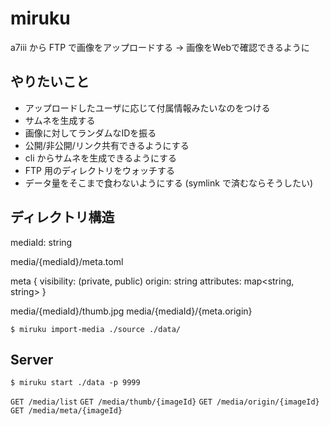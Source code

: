 # miruku

a7iii から FTP で画像をアップロードする -> 画像をWebで確認できるように

## やりたいこと

- アップロードしたユーザに応じて付属情報みたいなのをつける
- サムネを生成する
- 画像に対してランダムなIDを振る
- 公開/非公開/リンク共有できるようにする
- cli からサムネを生成できるようにする
- FTP 用のディレクトリをウォッチする
- データ量をそこまで食わないようにする (symlink で済むならそうしたい)

## ディレクトリ構造

mediaId: string

media/{mediaId}/meta.toml

meta {
    visibility: (private, public)
    origin: string
    attributes: map<string, string>
}

media/{mediaId}/thumb.jpg
media/{mediaId}/{meta.origin}

`$ miruku import-media ./source ./data/`

## Server

`$ miruku start ./data -p 9999`

`GET /media/list` 
`GET /media/thumb/{imageId}`
`GET /media/origin/{imageId}`
`GET /media/meta/{imageId}`
